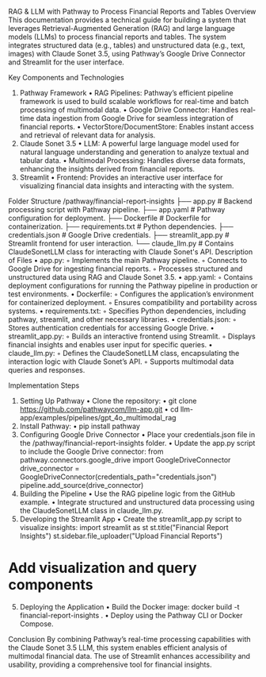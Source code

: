 RAG & LLM with Pathway to Process Financial Reports and Tables
Overview
This documentation provides a technical guide for building a system that leverages Retrieval-Augmented Generation (RAG) and large language models (LLMs) to process financial reports and tables. The system integrates structured data (e.g., tables) and unstructured data (e.g., text, images) with Claude Sonet 3.5, using Pathway’s Google Drive Connector and Streamlit for the user interface.

Key Components and Technologies
1. Pathway Framework
    • RAG Pipelines: Pathway’s efficient pipeline framework is used to build scalable workflows for real-time and batch processing of multimodal data.
    • Google Drive Connector: Handles real-time data ingestion from Google Drive for seamless integration of financial reports.
    • VectorStore/DocumentStore: Enables instant access and retrieval of relevant data for analysis.
2. Claude Sonet 3.5
    • LLM: A powerful large language model used for natural language understanding and generation to analyze textual and tabular data.
    • Multimodal Processing: Handles diverse data formats, enhancing the insights derived from financial reports.
3. Streamlit
    • Frontend: Provides an interactive user interface for visualizing financial data insights and interacting with the system.

Folder Structure
/pathway/financial-report-insights
    ├── app.py            # Backend processing script with Pathway pipeline.
    ├── app.yaml          # Pathway configuration for deployment.
    ├── Dockerfile        # Dockerfile for containerization.
    ├── requirements.txt  # Python dependencies.
    ├── credentials.json  # Google Drive credentials.
    ├── streamlit_app.py  # Streamlit frontend for user interaction.
    └── claude_llm.py     # Contains ClaudeSonetLLM class for interacting with Claude Sonet's API.
Description of Files
    • app.py:
        ◦ Implements the main Pathway pipeline.
        ◦ Connects to Google Drive for ingesting financial reports.
        ◦ Processes structured and unstructured data using RAG and Claude Sonet 3.5.
    • app.yaml:
        ◦ Contains deployment configurations for running the Pathway pipeline in production or test environments.
    • Dockerfile:
        ◦ Configures the application’s environment for containerized deployment.
        ◦ Ensures compatibility and portability across systems.
    • requirements.txt:
        ◦ Specifies Python dependencies, including pathway, streamlit, and other necessary libraries.
    • credentials.json:
        ◦ Stores authentication credentials for accessing Google Drive.
    • streamlit_app.py:
        ◦ Builds an interactive frontend using Streamlit.
        ◦ Displays financial insights and enables user input for specific queries.
    • claude_llm.py:
        ◦ Defines the ClaudeSonetLLM class, encapsulating the interaction logic with Claude Sonet’s API.
        ◦ Supports multimodal data queries and responses.

Implementation Steps
1. Setting Up Pathway
    • Clone the repository: 
    • git clone https://github.com/pathwaycom/llm-app.git
    • cd llm-app/examples/pipelines/gpt_4o_multimodal_rag
2. Install Pathway: 
    • pip install pathway
3. Configuring Google Drive Connector
    • Place your credentials.json file in the /pathway/financial-report-insights folder.
    • Update the app.py script to include the Google Drive connector:
from pathway.connectors.google_drive import GoogleDriveConnector
drive_connector = GoogleDriveConnector(credentials_path="credentials.json")
pipeline.add_source(drive_connector)
4. Building the Pipeline
    • Use the RAG pipeline logic from the GitHub example.
    • Integrate structured and unstructured data processing using the ClaudeSonetLLM class in claude_llm.py.
4. Developing the Streamlit App
    • Create the streamlit_app.py script to visualize insights: 
import streamlit as st
st.title("Financial Report Insights")
st.sidebar.file_uploader("Upload Financial Reports")
# Add visualization and query components
5. Deploying the Application
    • Build the Docker image: 
docker build -t financial-report-insights .
    • Deploy using the Pathway CLI or Docker Compose.

Conclusion
By combining Pathway’s real-time processing capabilities with the Claude Sonet 3.5 LLM, this system enables efficient analysis of multimodal financial data. The use of Streamlit enhances accessibility and usability, providing a comprehensive tool for financial insights.
